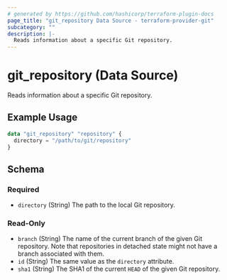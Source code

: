 ```yaml
---
# generated by https://github.com/hashicorp/terraform-plugin-docs
page_title: "git_repository Data Source - terraform-provider-git"
subcategory: ""
description: |-
  Reads information about a specific Git repository.
---
```


# git_repository (Data Source)

Reads information about a specific Git repository.

## Example Usage

```terraform
data "git_repository" "repository" {
  directory = "/path/to/git/repository"
}
```

<!-- schema generated by tfplugindocs -->
## Schema

### Required

- `directory` (String) The path to the local Git repository.

### Read-Only

- `branch` (String) The name of the current branch of the given Git repository. Note that repositories in detached state might not have a branch associated with them.
- `id` (String) The same value as the `directory` attribute.
- `sha1` (String) The SHA1 of the current `HEAD` of the given Git repository.
